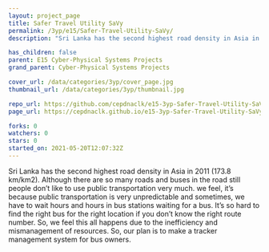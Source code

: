 ```yaml
---
layout: project_page
title: Safer Travel Utility SaVy
permalink: /3yp/e15/Safer-Travel-Utility-SaVy/
description: "Sri Lanka has the second highest road density in Asia in 2011 (173.8 km/km2). Although there are so many roads and buses in the road still people don’t like to use public transportation very much. we feel, it’s because public transportation is very unpredictable and sometimes, we have to wait hours and hours in bus stations waiting for a bus. It’s so hard to find the right bus for the right location if you don’t know the right route number. So, we feel this all happens due to the inefficiency and mismanagement of resources. So, our plan is to make a tracker management system for bus owners."

has_children: false
parent: E15 Cyber-Physical Systems Projects
grand_parent: Cyber-Physical Systems Projects

cover_url: /data/categories/3yp/cover_page.jpg
thumbnail_url: /data/categories/3yp/thumbnail.jpg

repo_url: https://github.com/cepdnaclk/e15-3yp-Safer-Travel-Utility-SaVy
page_url: https://cepdnaclk.github.io/e15-3yp-Safer-Travel-Utility-SaVy

forks: 0
watchers: 0
stars: 0
started_on: 2021-05-20T12:07:32Z
---
```

Sri Lanka has the second highest road density in Asia in 2011 (173.8 km/km2). Although there are so many roads and buses in the road still people don’t like to use public transportation very much. we feel, it’s because public transportation is very unpredictable and sometimes, we have to wait hours and hours in bus stations waiting for a bus. It’s so hard to find the right bus for the right location if you don’t know the right route number. So, we feel this all happens due to the inefficiency and mismanagement of resources. So, our plan is to make a tracker management system for bus owners.

